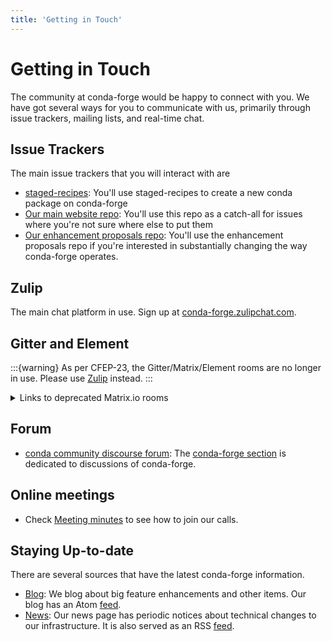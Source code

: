 ```yaml
---
title: 'Getting in Touch'
---
```


# Getting in Touch

The community at conda-forge would be happy to connect with you. We have got several ways for you to communicate with us, primarily through issue trackers, mailing lists, and real-time chat.

## Issue Trackers

The main issue trackers that you will interact with are

- [staged-recipes](https://github.com/conda-forge/staged-recipes/issues): You'll use staged-recipes to create a new conda package on conda-forge
- [Our main website repo](https://github.com/conda-forge/conda-forge.github.io/issues): You'll use this repo as a catch-all for issues where you're not sure where else to put them
- [Our enhancement proposals repo](https://github.com/conda-forge/cfep/issues): You'll use the enhancement proposals repo if you're interested in substantially changing the way conda-forge operates.

## Zulip

The main chat platform in use. Sign up at [conda-forge.zulipchat.com](https://conda-forge.zulipchat.com/).

## Gitter and Element

:::{warning}
As per CFEP-23, the Gitter/Matrix/Element rooms are no longer in use. Please use [Zulip](#zulip) instead.
:::

<details>

<summary>Links to deprecated Matrix.io rooms</summary>

The main chat rooms that you'll interact with are

- [gitter: general](https://gitter.im/conda-forge/conda-forge.github.io): Our general chat room for all things conda-forge. Pretty much any question can be asked here and others in the community may be able to help.
  Move stuff to an issue tracker if your question isn't getting resolved.
- [gitter: core/private](https://gitter.im/conda-forge/core): Private chat for the @conda-forge/core team to discuss continued operations and improvements to conda-forge.
- [gitter: power pc](https://gitter.im/conda-forge-ppc64le/Lobby): Public chat room for all things related to building for power pc (IBM) systems.
- [gitter: bot subteam](https://gitter.im/conda-forge/regro-cf-autotick-bot): Public chat room for all things related to the conda-forge automation infrastructure.
  Our automation infrastructure is colloquially referred to as "the bot".
- [gitter: compilers](https://gitter.im/conda-forge/conda-forge-compilers): Public chat room focused on the conda-forge compiler stack.
- [element: conda-forge-space](https://app.element.io/#/room/#conda-forge-space:matrix.org): An element space listing all conda-forge rooms.
- [element: interns](https://app.element.io/#/room/#conda-forge_conda-forge-interns:gitter.im): Public chat room for conda-forge interns to discuss projects and seek guidance from the community.
- [element: general](https://app.element.io/#/room/#conda-forge:matrix.org): Public chat room for the conda-forge community to discuss anything related to conda-forge.

Note: All Gitter room links forward to Element

</details>

## Forum

- [conda community discourse forum](https://conda.discourse.group/): The [conda-forge section](https://conda.discourse.group/c/pkg-building/conda-forge/25) is dedicated to discussions of conda-forge.

## Online meetings

- Check [Meeting minutes](./minutes.mdx) to see how to join our calls.

## Staying Up-to-date

There are several sources that have the latest conda-forge information.

- [Blog](/blog): We blog about big feature enhancements and other items. Our blog has an Atom [feed](pathname:///blog/atom.xml).
- [News](/news): Our news page has periodic notices about technical changes to our infrastructure. It is also served as an RSS [feed](pathname:///news/rss.xml).
